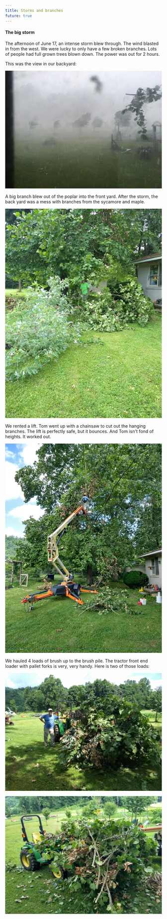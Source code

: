 ```yaml
---
title: Storms and branches
future: true
---
```


#### The big storm

The afternoon of June 17, an intense storm blew through. The wind blasted in from the west. We were lucky to only have a few broken branches. Lots of people had full grown trees blown down. The power was out for 2 hours.

This was the view in our backyard:

![](image/storm_wind_backyard_small.jpg)

A big branch blew out of the poplar into the front yard. After the storm, the back yard was a mess with branches from the sycamore and maple.

![](image/storm_mess_small.jpg)

We rented a lift. Tom went up with a chainsaw to cut out the hanging branches. The lift is perfectly safe, but it bounces. And Tom isn't fond of heights. It worked out.

![](image/tom_lift_small.jpg)

We hauled 4 loads of brush up to the brush pile. The tractor front end loader with pallet forks is very, very handy. Here is two of those loads:

![](image/brush_load_1_small.jpg)

![](image/brush_load_2_small.jpg)


